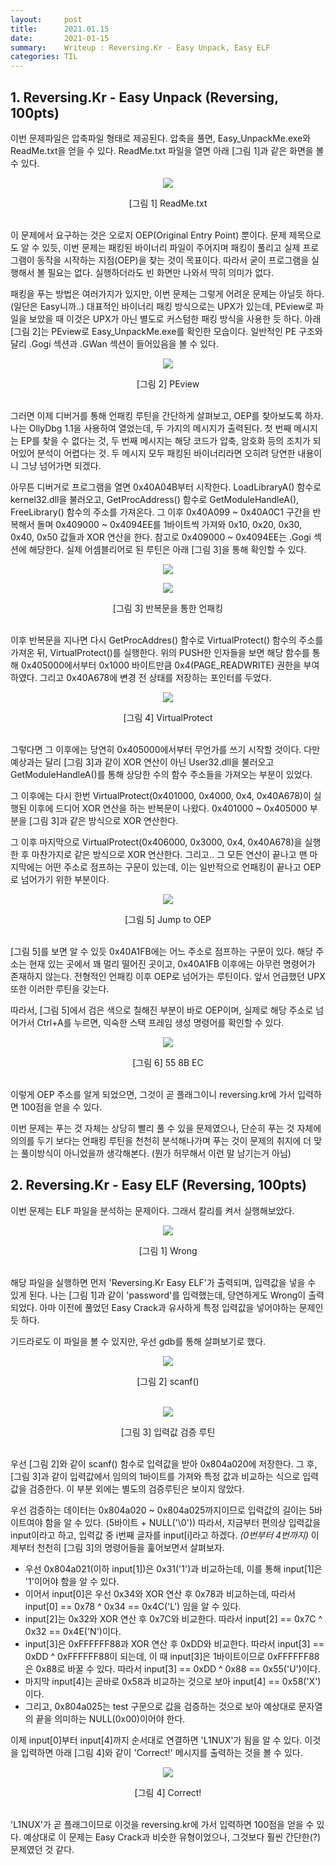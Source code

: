 ```yaml
---
layout:     post
title:      2021.01.15
date:       2021-01-15
summary:	Writeup : Reversing.Kr - Easy Unpack, Easy ELF
categories: TIL
---
```


## 1. Reversing.Kr - Easy Unpack (Reversing, 100pts)

이번 문제파일은 압축파일 형태로 제공된다. 압축을 풀면, Easy_UnpackMe.exe와 ReadMe.txt을 얻을 수 있다.
ReadMe.txt 파일을 열면 아래 [그림 1]과 같은 화면을 볼 수 있다.

<p align="center"><img src="https://user-images.githubusercontent.com/75083364/104712421-de6e0e00-5765-11eb-86e2-2a019bcdb959.png"></p>
<center>[그림 1] ReadMe.txt</center><br>

이 문제에서 요구하는 것은 오로지 OEP(Original Entry Point) 뿐이다.
문제 제목으로도 알 수 있듯, 이번 문제는 패킹된 바이너리 파일이 주어지며 패킹이 풀리고 실제 프로그램이 동작을 시작하는 지점(OEP)을 찾는 것이 목표이다.
따라서 굳이 프로그램을 실행해서 볼 필요는 없다. 실행하더라도 빈 화면만 나와서 딱히 의미가 없다. 

패킹을 푸는 방법은 여러가지가 있지만, 이번 문제는 그렇게 어려운 문제는 아닐듯 하다. (일단은 Easy니까..)
대표적인 바이너리 패킹 방식으로는 UPX가 있는데, PEview로 파일을 보았을 때 이것은 UPX가 아닌 별도로 커스텀한 패킹 방식을 사용한 듯 하다.
아래 [그림 2]는 PEview로 Easy_UnpackMe.exe를 확인한 모습이다. 일반적인 PE 구조와 달리 .Gogi 섹션과 .GWan 섹션이 들어있음을 볼 수 있다.

<p align="center"><img src="https://user-images.githubusercontent.com/75083364/104712422-df9f3b00-5765-11eb-91e4-80a451fd0268.png"></p>
<center>[그림 2] PEview</center><br>

그러면 이제 디버거를 통해 언패킹 루틴을 간단하게 살펴보고, OEP를 찾아보도록 하자.
나는 OllyDbg 1.1을 사용하여 열었는데, 두 가지의 메시지가 출력된다.
첫 번째 메시지는 EP를 찾을 수 없다는 것, 두 번째 메시지는 해당 코드가 압축, 암호화 등의 조치가 되어있어 분석이 어렵다는 것.
두 메시지 모두 패킹된 바이너리라면 오히려 당연한 내용이니 그냥 넘어가면 되겠다.

아무튼 디버거로 프로그램을 열면 0x40A04B부터 시작한다. LoadLibraryA() 함수로 kernel32.dll을 불러오고, GetProcAddress() 함수로 GetModuleHandleA(), FreeLibrary() 함수의 주소를 가져온다.
그 이후 0x40A099 ~ 0x40A0C1 구간을 반복해서 돌며 0x409000 ~ 0x4094EE를 1바이트씩 가져와 0x10, 0x20, 0x30, 0x40, 0x50 값들과 XOR 연산을 한다.
참고로 0x409000 ~ 0x4094EE는 .Gogi 섹션에 해당한다.
실제 어셈블리어로 된 루틴은 아래 [그림 3]을 통해 확인할 수 있다.

<p align="center"><img src="https://user-images.githubusercontent.com/75083364/104712423-e037d180-5765-11eb-97ea-827b7fdfc0ae.png"></p>
<p align="center"><img src="https://user-images.githubusercontent.com/75083364/104712425-e037d180-5765-11eb-80d4-107a845a16d9.png"></p>
<center>[그림 3] 반복문을 통한 언패킹</center><br>

이후 반복문을 지나면 다시 GetProcAddres() 함수로 VirtualProtect() 함수의 주소를 가져온 뒤, VirtualProtect()를 실행한다.
위의 PUSH한 인자들을 보면 해당 함수를 통해 0x405000에서부터 0x1000 바이트만큼 0x4(PAGE_READWRITE) 권한을 부여하였다.
그리고 0x40A678에 변경 전 상태를 저장하는 포인터를 두었다.

<p align="center"><img src="https://user-images.githubusercontent.com/75083364/104712427-e0d06800-5765-11eb-8816-26cbd1a8f535.png"></p>
<center>[그림 4] VirtualProtect</center><br>

그렇다면 그 이후에는 당연히 0x405000에서부터 무언가를 쓰기 시작할 것이다.
다만 예상과는 달리 [그림 3]과 같이 XOR 연산이 아닌 User32.dll을 불러오고 GetModuleHandleA()를 통해 상당한 수의 함수 주소들을 가져오는 부분이 있었다.

그 이후에는 다시 한번 VirtualProtect(0x401000, 0x4000, 0x4, 0x40A678)이 실행된 이후에 드디어 XOR 연산을 하는 반복문이 나왔다.
0x401000 ~ 0x405000 부분을 [그림 3]과 같은 방식으로 XOR 연산한다.

그 이후 마지막으로 VirtualProtect(0x406000, 0x3000, 0x4, 0x40A678)을 실행한 후 마찬가지로 같은 방식으로 XOR 연산한다.
그리고.. 그 모든 연산이 끝나고 맨 마지막에는 어떤 주소로 점프하는 구문이 있는데, 이는 일반적으로 언패킹이 끝나고 OEP로 넘어가기 위한 부분이다.

<p align="center"><img src="https://user-images.githubusercontent.com/75083364/104712429-e168fe80-5765-11eb-966e-887734131f2e.png"></p>
<center>[그림 5] Jump to OEP</center><br>

[그림 5]를 보면 알 수 있듯 0x40A1FB에는 어느 주소로 점프하는 구문이 있다. 해당 주소는 현재 있는 곳에서 꽤 멀리 떨어진 곳이고, 0x40A1FB 이후에는 아무런 명령어가 존재하지 않는다.
전형적인 언패킹 이후 OEP로 넘어가는 루틴이다. 앞서 언급했던 UPX 또한 이러한 루틴을 갖는다.

따라서, [그림 5]에서 검은 색으로 칠해진 부분이 바로 OEP이며, 실제로 해당 주소로 넘어가서 Ctrl+A를 누르면, 익숙한 스택 프레임 생성 명령어를 확인할 수 있다.

<p align="center"><img src="https://user-images.githubusercontent.com/75083364/104712433-e168fe80-5765-11eb-894c-b74e2cfb2953.png"></p>
<center>[그림 6] 55 8B EC</center><br>

이렇게 OEP 주소를 알게 되었으면, 그것이 곧 플래그이니 reversing.kr에 가서 입력하면 100점을 얻을 수 있다.

이번 문제는 푸는 것 자체는 상당히 빨리 풀 수 있을 문제였으나, 단순히 푸는 것 자체에 의의를 두기 보다는
언패킹 루틴을 천천히 분석해나가며 푸는 것이 문제의 취지에 더 맞는 풀이방식이 아니었을까 생각해본다. (뭔가 허무해서 이런 말 남기는거 아님)

## 2. Reversing.Kr - Easy ELF (Reversing, 100pts)

이번 문제는 ELF 파일을 분석하는 문제이다. 그래서 칼리를 켜서 실행해보았다.

<p align="center"><img src="https://user-images.githubusercontent.com/75083364/104712441-e29a2b80-5765-11eb-84f7-02d6b3ac6935.png"></p>
<center>[그림 1] Wrong</center><br>

해당 파일을 실행하면 먼저 'Reversing.Kr Easy ELF'가 출력되며, 입력값을 넣을 수 있게 된다.
나는 [그림 1]과 같이 'password'를 입력했는데, 당연하게도 Wrong이 출력되었다.
아마 이전에 풀었던 Easy Crack과 유사하게 특정 입력값을 넣어야하는 문제인듯 하다.

기드라로도 이 파일을 볼 수 있지만, 우선 gdb를 통해 살펴보기로 했다.

<p align="center"><img src="https://user-images.githubusercontent.com/75083364/104712443-e332c200-5765-11eb-9657-2cfb2d7023fe.png"></p>
<center>[그림 2] scanf()</center><br>

<p align="center"><img src="https://user-images.githubusercontent.com/75083364/104712444-e3cb5880-5765-11eb-8998-6598e9f01421.png"></p>
<center>[그림 3] 입력값 검증 루틴</center><br>

우선 [그림 2]와 같이 scanf() 함수로 입력값을 받아 0x804a020에 저장한다.
그 후, [그림 3]과 같이 입력값에서 임의의 1바이트를 가져와 특정 값과 비교하는 식으로 입력값을 검증한다.
이 부분 외에는 별도의 검증루틴은 보이지 않았다.

우선 검증하는 데이터는 0x804a020 ~ 0x804a025까지이므로 입력값의 길이는 5바이트여야 함을 알 수 있다. (5바이트 + NULL('\0'))
따라서, 지금부터 편의상 입력값을 input이라고 하고, 입력값 중 i번째 글자를 input[i]라고 하겠다. *(0번부터 4번까지)*
이제부터 천천히 [그림 3]의 명령어들을 훑어보면서 살펴보자.

- 우선 0x804a021(이하 input[1])은 0x31('1')과 비교하는데, 이를 통해 input[1]은 '1'이어야 함을 알 수 있다.
- 이어서 input[0]은 우선 0x34와 XOR 연산 후 0x78과 비교하는데, 따라서 input[0] == 0x78 ^ 0x34 == 0x4C('L') 임을 알 수 있다.
- input[2]는 0x32와 XOR 연산 후 0x7C와 비교한다. 따라서 input[2] == 0x7C ^ 0x32 == 0x4E('N')이다.
- input[3]은 0xFFFFFF88과 XOR 연산 후 0xDD와 비교한다. 따라서 input[3] == 0xDD ^ 0xFFFFFF88이 되는데, 이 때 input[3]은 1바이트이므로 0xFFFFFF88은 0x88로 바꿀 수 있다. 따라서 input[3] == 0xDD ^ 0x88 == 0x55('U')이다.
- 마지막 input[4]는 곧바로 0x58과 비교하는 것으로 보아 input[4] == 0x58('X')이다.
- 그리고, 0x804a025는 test 구문으로 값을 검증하는 것으로 보아 예상대로 문자열의 끝을 의미하는 NULL(0x00)이어야 한다.

이제 input[0]부터 input[4]까지 순서대로 연결하면 'L1NUX'가 됨을 알 수 있다. 이것을 입력하면 아래 [그림 4]와 같이 'Correct!' 메시지를 출력하는 것을 볼 수 있다.

<p align="center"><img src="https://user-images.githubusercontent.com/75083364/104712447-e3cb5880-5765-11eb-9c17-4d9ab27d58c7.png"></p>
<center>[그림 4] Correct!</center><br>

'L1NUX'가 곧 플래그이므로 이것을 reversing.kr에 가서 입력하면 100점을 얻을 수 있다.
예상대로 이 문제는 Easy Crack과 비슷한 유형이었으나, 그것보다 훨씬 간단한(?) 문제였던 것 같다.
